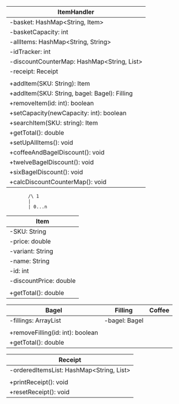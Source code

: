 | ItemHandler                                      |
|--------------------------------------------------|
| -basket: HashMap<String, Item>                   |
| -basketCapacity: int                             |
| -allItems: HashMap<String, String>               |
| -idTracker: int                                  |
| -discountCounterMap: HashMap<String, List<Item>> |
| -receipt: Receipt                                |
|                                                  |
| +addItem(SKU: String): Item                      |
| +addItem(SKU: String, bagel: Bagel): Filling     |
| +removeItem(id: int): boolean                    |
| +setCapacity(newCapacity: int): boolean          |
| +searchItem(SKU: string): Item                   |
| +getTotal(): double                              |
| +setUpAllItems(): void                           |
| +coffeeAndBagelDiscount(): void                  |
| +twelveBagelDiscount(): void                     |
| +sixBagelDiscount(): void                        |
| +calcDiscountCounterMap(): void                  |
            /\ 1
            |
            | 0...n
| Item                   |  
|------------------------|
| -SKU: String           |
| -price: double         |
| -variant: String       |
| -name: String          |
| -id: int               |
| -discountPrice: double |
|                        |
| +getTotal(): double    |

| Bagel                            | Filling       | Coffee |
|----------------------------------|---------------|--------|
| -fillings: ArrayList<Filling>    | -bagel: Bagel |        |
|                                  |               |        |
| +removeFilling(id: int): boolean |               |        |
| +getTotal(): double              |               |        |


| Receipt                                        |
|------------------------------------------------|
| -orderedItemsList: HashMap<String, List<Item>> |
|                                                |
| +printReceipt(): void                          |
| +resetReceipt(): void                          |

